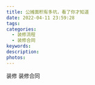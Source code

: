```yaml
---
title: 公摊面积有多坑，看了你才知道
date: 2022-04-11 23:59:28
tags:
categories:
  - 装修流程
  - 装修合同
keywords:
description:
photos:
---
```



装修
装修合同

